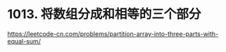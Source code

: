 # 1013. 将数组分成和相等的三个部分

https://leetcode-cn.com/problems/partition-array-into-three-parts-with-equal-sum/